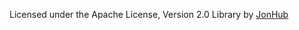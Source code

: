 Licensed under the Apache License, Version 2.0 
Library by [JonHub](https://github.com/JonHub/Filters)
